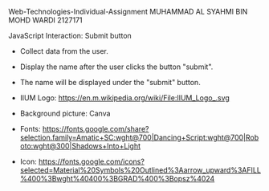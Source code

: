 Web-Technologies-Individual-Assignment
MUHAMMAD AL SYAHMI BIN MOHD WARDI 2127171 

JavaScript Interaction: Submit button
- Collect data from the user.
- Display the name after the user clicks the button "submit".
- The name will be displayed under the "submit" button.

- IIUM Logo: https://en.m.wikipedia.org/wiki/File:IIUM_Logo_.svg
- Background picture: Canva
- Fonts: https://fonts.google.com/share?selection.family=Amatic+SC:wght@700|Dancing+Script:wght@700|Roboto:wght@300|Shadows+Into+Light
- Icon: https://fonts.google.com/icons?selected=Material%20Symbols%20Outlined%3Aarrow_upward%3AFILL%400%3Bwght%40400%3BGRAD%400%3Bopsz%4024
